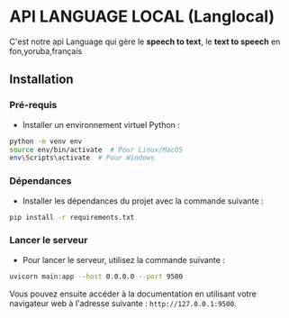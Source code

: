 # API LANGUAGE LOCAL (Langlocal)

C'est notre api Language qui gère le **speech to text**, le **text to speech** en fon,yoruba,français
## Installation

### Pré-requis

- Installer un environnement virtuel Python :

```bash
python -m venv env
source env/bin/activate  # Pour Linux/MacOS
env\Scripts\activate  # Pour Windows
```


### Dépendances

- Installer les dépendances du projet avec la commande suivante :

```bash
pip install -r requirements.txt
```

### Lancer le serveur

- Pour lancer le serveur, utilisez la commande suivante :

```bash
uvicorn main:app --host 0.0.0.0 --port 9500
```

Vous pouvez ensuite accéder à la documentation en utilisant votre navigateur web à l'adresse suivante : `http://127.0.0.1:9500`.
